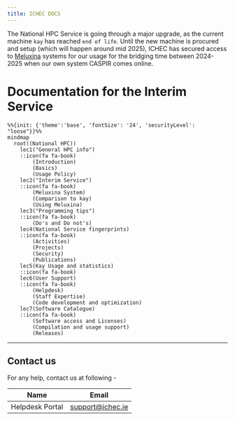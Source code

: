 ```yaml
---
title: ICHEC DOCS
---
```


The National HPC Service is going through a major upgrade, as the current machine `kay` has reached `end of life`. Until the new machine is procured and setup (which will happen around mid 2025), ICHEC has secured access to [Meluxina](https://luxembourg.public.lu/en/invest/innovation/meluxina-supercomputer.html) systems for our usage for the bridging time between 2024-2025 when our own system CASPIR comes online.


# Documentation for the Interim Service




```{mermaid}
%%{init: {'theme':'base', 'fontSize': '24', 'securityLevel': "loose"}}%%
mindmap
  root((National HPC))
    lec1("General HPC info")
    ::icon(fa fa-book)
        (Introduction)
        (Basics)
        (Usage Policy)
    lec2("Interim Service")
    ::icon(fa fa-book)
        (Meluxina System)
        (Comparison to kay)
        (Using Meluxina)
    lec3("Programming tips")
    ::icon(fa fa-book)
        (Do's and Do not's)
    lec4(National Service fingerprints)
    ::icon(fa fa-book)
        (Activities)
        (Projects)
        (Security)
        (Publications)
    lec5(Kay Usage and statistics)
    ::icon(fa fa-book)
    lec6(User Support)
    ::icon(fa fa-book)
        (Helpdesk)
        (Staff Expertise)
        (Code development and optimization)
    lec7(Software Catalogue)
    ::icon(fa fa-book)
        (Software access and Licenses)
        (Compilation and usage support)
        (Releases)
```

---

## Contact us
For any help, contact us at following -

| Name                 | Email                           |
|----------------------|:-------------------------------:|
| Helpdesk Portal      | <support@ichec.ie>              |

